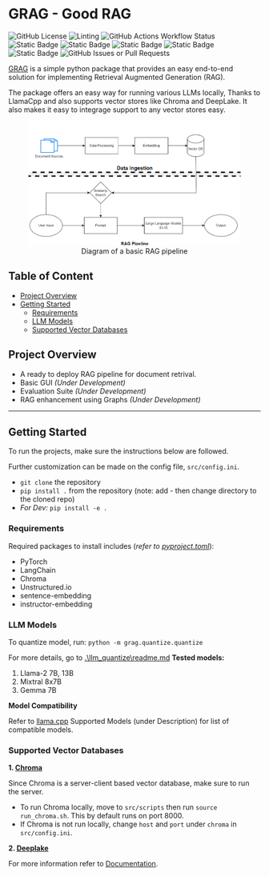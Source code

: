 # GRAG - Good RAG

![GitHub License](https://img.shields.io/github/license/arjbingly/Capstone_5)
![Linting](https://img.shields.io/github/actions/workflow/status/arjbingly/Capstone_5/sphinx-gitpg.yml?label=Docs)
![GitHub Actions Workflow Status](https://img.shields.io/github/actions/workflow/status/arjbingly/Capstone_5/build_linting.yml?label=Linting)
![Static Badge](https://img.shields.io/badge/Tests-failing-red)
![Static Badge](https://img.shields.io/badge/docstring%20style-google-yellow)
![Static Badge](https://img.shields.io/badge/linter%20-ruff-yellow)
![Static Badge](https://img.shields.io/badge/buildstyle-hatchling-purple?labelColor=white)
![Static Badge](https://img.shields.io/badge/codestyle-pyflake-purple?labelColor=white)
![GitHub Issues or Pull Requests](https://img.shields.io/github/issues-pr/arjbingly/Capstone_5)


[GRAG](https://arjbingly.github.io/Capstone_5/) is a simple python package that provides an easy end-to-end solution for implementing Retrieval Augmented Generation (RAG).

The package offers an easy way for running various LLMs locally, Thanks to LlamaCpp and also supports vector stores like Chroma and DeepLake. It also makes it easy to integrage support to any vector stores easy.

<figure>
    <img src="documentation/basic_RAG_pipeline.png" alt="Diagram of a basic RAG pipeline">
    <figcaption style="text-align: center;"
    >Diagram of a basic RAG pipeline</figcaption>
</figure>

## Table of Content

- [Project Overview](#project-overview--change-this-to-features--)
- [Getting Started](#getting-started)
  - [Requirements](#requirements)
  - [LLM Models](#llm-models)
  - [Supported Vector Databases](#supported-vector-databases)

## Project Overview

- A ready to deploy RAG pipeline for document retrival.
- Basic GUI _(Under Development)_
- Evaluation Suite _(Under Development)_
- RAG enhancement using Graphs _(Under Development)_

---

## Getting Started

To run the projects, make sure the instructions below are followed.

Further customization can be made on the config file, `src/config.ini`.

- `git clone` the repository
- `pip install .` from the repository (note: add - then change directory to the cloned repo)
- _For Dev:_ `pip install -e .`

### Requirements

Required packages to install includes (_refer to [pyproject.toml](pyproject.toml)_):

- PyTorch
- LangChain
- Chroma
- Unstructured.io
- sentence-embedding
- instructor-embedding

### LLM Models

To quantize model, run:
`python -m grag.quantize.quantize`

For more details, go to [.\llm_quantize\readme.md](.\llm_quantize\readme.md)
**Tested models:**

1. Llama-2 7B, 13B
2. Mixtral 8x7B
3. Gemma 7B

**Model Compatibility**

Refer to [llama.cpp](https://github.com/ggerganov/llama.cpp) Supported Models (under Description) for list of compatible models.

### Supported Vector Databases

**1. [Chroma](https://www.trychroma.com)**

Since Chroma is a server-client based vector database, make sure to run the server.

- To run Chroma locally, move to `src/scripts` then run `source run_chroma.sh`. This by default runs on port 8000.
- If Chroma is not run locally, change `host` and `port` under `chroma` in `src/config.ini`.

**2. [Deeplake](https://www.deeplake.ai/)**


For more information refer to [Documentation](https://arjbingly.github.io/Capstone_5/).  
